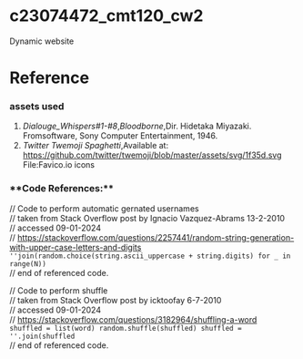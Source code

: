 # c23074472_cmt120_cw2


Dynamic website 


<h1>Reference</h1>




<h3>assets used</h3>

1. _Dialouge_Whispers#1-#8_,_Bloodborne_,Dir. Hidetaka Miyazaki. Fromsoftware, Sony Computer Entertainment, 1946.
2. _Twitter Twemoji Spaghetti_,Available at: https://github.com/twitter/twemoji/blob/master/assets/svg/1f35d.svg File:Favico.io icons

<h3>**Code References:**</h3>

// Code to perform automatic gernated usernames<br>
// taken from Stack Overflow post by  Ignacio Vazquez-Abrams 13-2-2010 <br>
// accessed 09-01-2024<br>
// https://stackoverflow.com/questions/2257441/random-string-generation-with-upper-case-letters-and-digits<br>
`''join(random.choice(string.ascii_uppercase + string.digits) for _ in range(N))`<br>
// end of referenced code.<br>


// Code to perform shuffle  
// taken from Stack Overflow post by  icktoofay 6-7-2010<br> 
// accessed 09-01-2024<br>
// https://stackoverflow.com/questions/3182964/shuffling-a-word<br>
 `shuffled = list(word)
 random.shuffle(shuffled)
 shuffled = ''.join(shuffled`<br>
// end of referenced code.<br>


